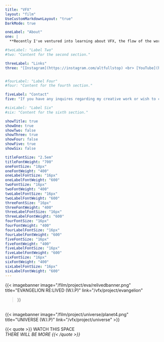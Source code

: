 ```yaml
---
title: "VFX"
layout: "film"
UseCustomMarkdownLayout: "true"
DarkMode: true

oneLabel: "About"
one: |
  **Recently I've ventured into learning about VFX, the flow of the work and the technical aspects behind it. This page has my personal vanity projects that I have been using for practice. <br> Most of this work is unfinished projects that I did for a bit of fun when I had some time. Enjoy!**

#twoLabel: "Label Two"
#two: "Content for the second section."

threeLabel: "Links"
three: "[Instagram](https://instagram.com/altfullstop) <br> [YouTube](https://youtube.com/@altfullstop)"


#fourLabel: "Label Four"
#four: "Content for the fourth section."

fiveLabel: "Contact"
five: "If you have any inquires regarding my creative work or wish to chat about working together, get it touch with me by sending me an email to [info@seth.nz](mailto:info@seth.nz)"

#sixLabel: "Label Six"
#six: "Content for the sixth section."

showTitle: true
showOne: true
showTwo: false
showThree: true
showFour: false
showFive: true
showSix: false

titleFontSize: "2.5em"
titleFontWeight: "700"
oneFontSize: "18px"
oneFontWeight: "400"
oneLabelFontSize: "16px"
oneLabelFontWeight: "600"
twoFontSize: "16px"
twoFontWeight: "400"
twoLabelFontSize: "16px"
twoLabelFontWeight: "600"
threeFontSize: "16px"
threeFontWeight: "400"
threeLabelFontSize: "16px"
threeLabelFontWeight: "600"
fourFontSize: "16px"
fourFontWeight: "400"
fourLabelFontSize: "16px"
fourLabelFontWeight: "600"
fiveFontSize: "16px"
fiveFontWeight: "400"
fiveLabelFontSize: "16px"
fiveLabelFontWeight: "600"
sixFontSize: "16px"
sixFontWeight: "400"
sixLabelFontSize: "16px"
sixLabelFontWeight: "600"
---
```


{{< imagebanner
  image="/film/project/eva/relivedbanner.png"
  title="EVANGELION RE:LIVED (W.I.P)"
  link="/vfx/project/evangelion"
>}}
<br>
{{< imagebanner
  image="/film/project/universe/planet4.png"
  title="UNIVERSE (W.I.P)"
  link="/vfx/project/universe"
>}}

{{< quote >}}
WATCH THIS SPACE
<BR> <I> THERE WILL BE MORE<I>
{{< /quote >}}
